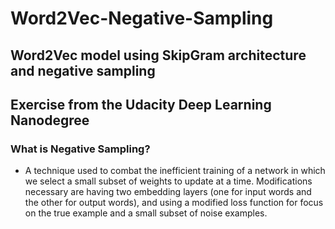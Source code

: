 # Word2Vec-Negative-Sampling
Word2Vec model using SkipGram architecture and negative sampling
--

**Exercise from the Udacity Deep Learning Nanodegree**
--

### What is Negative Sampling?

* A technique used to combat the inefficient training of a network in which we select a small subset of weights to update at a time. Modifications necessary are having two embedding layers (one for input words and the other for output words), and using a modified loss function for focus on the true example and a small subset of noise examples.



